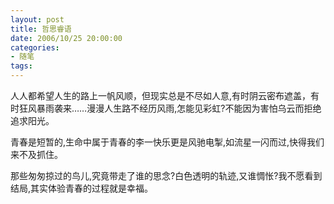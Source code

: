 ```yaml
---
layout: post
title: 哲思睿语
date: 2006/10/25 20:00:00
categories: 
- 随笔
tags: 
---
```


人人都希望人生的路上一帆风顺，但现实总是不尽如人意,有时阴云密布遮盖，有时狂风暴雨袭来……漫漫人生路不经历风雨,怎能见彩虹?不能因为害怕乌云而拒绝追求阳光。

青春是短暂的,生命中属于青春的李一快乐更是风驰电掣,如流星一闪而过,快得我们来不及抓住。

那些匆匆掠过的鸟儿,究竟带走了谁的思念?白色透明的轨迹,又谁惆怅?我不愿看到结局,其实体验青春的过程就是幸福。

